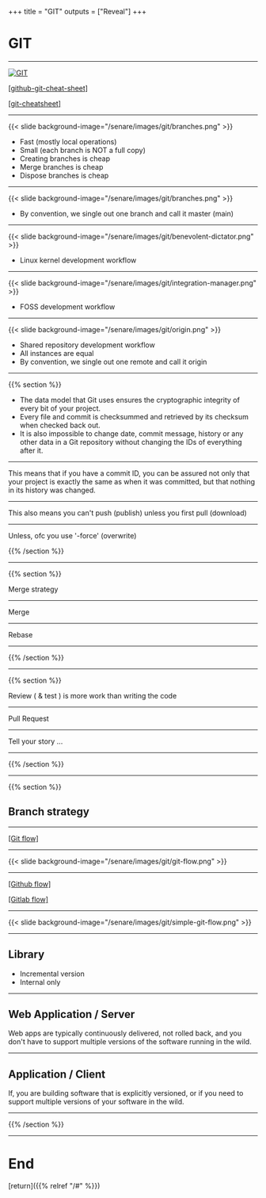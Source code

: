 
+++
title = "GIT"
outputs = ["Reveal"]
+++

# GIT

---

[![GIT](/senare/images/git.png)](https://git-scm.com/docs)

[[github-git-cheat-sheet]](https://training.github.com/downloads/github-git-cheat-sheet/)

[[git-cheatsheet]](https://ndpsoftware.com/git-cheatsheet.html)

---

{{< slide background-image="/senare/images/git/branches.png" >}}

 - Fast (mostly local operations)
 - Small (each branch is NOT a full copy)
 - Creating branches is cheap
 - Merge branches is cheap
 - Dispose branches is cheap

---

{{< slide background-image="/senare/images/git/branches.png" >}}

- By convention, we single out one branch and call it master (main)

---

{{< slide background-image="/senare/images/git/benevolent-dictator.png" >}}

- Linux kernel development workflow

---

{{< slide background-image="/senare/images/git/integration-manager.png" >}}

- FOSS development workflow

---

{{< slide background-image="/senare/images/git/origin.png" >}}

- Shared repository development workflow 
- All instances are equal
- By convention, we single out one remote and call it origin

---

{{% section %}}

- The data model that Git uses ensures the cryptographic integrity of every bit of your project. 
- Every file and commit is checksummed and retrieved by its checksum when checked back out.
- It is also impossible to change date, commit message, history or any other data in a Git repository without changing the IDs of everything after it.

---

This means that if you have a commit ID, you can be assured not only that your project is exactly the same as when it was committed, but that nothing in its history was changed.

---

This also means you can't push (publish) unless you first pull (download)

---

Unless, ofc you use '-force' (overwrite)

{{% /section %}}

---

{{% section %}}

Merge strategy

---

 Merge

---

 Rebase

---

{{% /section %}}

---

{{% section %}}

Review ( & test ) is more work than writing the code

---

Pull Request

---

Tell your story ... 

---

{{% /section %}}

---
{{% section %}}

 ## Branch strategy

---

[[Git flow]](https://nvie.com/posts/a-successful-git-branching-model/)

---

{{< slide background-image="/senare/images/git/git-flow.png" >}}

---

[[Github flow]](https://guides.github.com/introduction/flow/)

[[Gitlab flow]](https://docs.gitlab.com/ee/topics/gitlab_flow.html)

---

{{< slide background-image="/senare/images/git/simple-git-flow.png" >}}

---

## Library

- Incremental version
- Internal only

---

## Web Application / Server

Web apps are typically continuously delivered, not rolled back, and you don't have to support multiple versions of the software running in the wild.

---

## Application / Client

If, you are building software that is explicitly versioned, or if you need to support multiple versions of your software in the wild.

---

{{% /section %}}

---

# End

[return]({{% relref "/#" %}})


